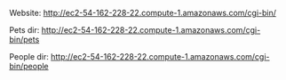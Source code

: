 Website: http://ec2-54-162-228-22.compute-1.amazonaws.com/cgi-bin/

Pets dir: http://ec2-54-162-228-22.compute-1.amazonaws.com/cgi-bin/pets

People dir: http://ec2-54-162-228-22.compute-1.amazonaws.com/cgi-bin/people
